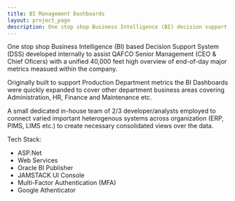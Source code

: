 ```yaml
---
title: BI Management Dashboards
layout: project_page
description: One stop shop Business Intelligence (BI) decision support system developed in house to aid senior management with a 40,000 high end of day view of major metrics measued within the company. 
---
```


One stop shop Business Intelligence (BI) based Decision Support System (DSS) developed internally to assist QAFCO Senior Management (CEO & Chief Oficers) with a unified 40,000 feet high overview of end-of-day major metrics measued within the company. 

Originally built to support Production Department metrics the BI Dashboards were quickly expanded to cover other department business areas covering Administration, HR, Finance and  Maintenance etc.

A small dedicated in-house team of 2/3 developer/analysts employed to connect varied important heterogenous systems across organization (ERP, PIMS, LIMS etc.) to create necessary consolidated views over the data.

Tech Stack:

- ASP.Net
- Web Services
- Oracle BI Publisher
- JAMSTACK UI Console
- Multi-Factor Authentication (MFA) 
- Google Athenticator
